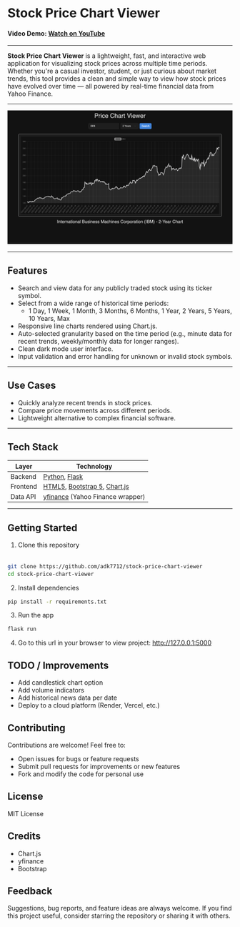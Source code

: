 # Stock Price Chart Viewer

#### Video Demo: [Watch on YouTube](https://youtu.be/euDbxCAzH3o)

---

**Stock Price Chart Viewer** is a lightweight, fast, and interactive web application for visualizing stock prices across multiple time periods. Whether you're a casual investor, student, or just curious about market trends, this tool provides a clean and simple way to view how stock prices have evolved over time — all powered by real-time financial data from Yahoo Finance.

---

<img src="docs/preview.png" alt="Preview of Stock Price Chart Viewer">

---

## Features

- Search and view data for any publicly traded stock using its ticker symbol.
- Select from a wide range of historical time periods:
  - 1 Day, 1 Week, 1 Month, 3 Months, 6 Months, 1 Year, 2 Years, 5 Years, 10 Years, Max
- Responsive line charts rendered using Chart.js.
- Auto-selected granularity based on the time period (e.g., minute data for recent trends, weekly/monthly data for longer ranges).
- Clean dark mode user interface.
- Input validation and error handling for unknown or invalid stock symbols.

---

## Use Cases

- Quickly analyze recent trends in stock prices.
- Compare price movements across different periods.
- Lightweight alternative to complex financial software.

---

## Tech Stack

| Layer     | Technology                                   |
|-----------|----------------------------------------------|
| Backend   | [Python](https://www.python.org), [Flask](https://flask.palletsprojects.com) |
| Frontend  | [HTML5](https://developer.mozilla.org/en-US/docs/Web/HTML), [Bootstrap 5](https://getbootstrap.com), [Chart.js](https://www.chartjs.org) |
| Data API  | [yfinance](https://github.com/ranaroussi/yfinance) (Yahoo Finance wrapper) |

---

## Getting Started

1. Clone this repository
  ```bash

git clone https://github.com/adk7712/stock-price-chart-viewer
cd stock-price-chart-viewer

  ```

2. Install dependencies

```bash
pip install -r requirements.txt
```

3. Run the app

```bash
flask run
```

4. Go to this url in your browser to view project: http://127.0.0.1:5000

## TODO / Improvements

- Add candlestick chart option
- Add volume indicators
- Add historical news data per date
- Deploy to a cloud platform (Render, Vercel, etc.)

## Contributing

Contributions are welcome! Feel free to:

- Open issues for bugs or feature requests
- Submit pull requests for improvements or new features
- Fork and modify the code for personal use

## License

MIT License


## Credits

- Chart.js
- yfinance
- Bootstrap


## Feedback

Suggestions, bug reports, and feature ideas are always welcome.
If you find this project useful, consider starring the repository or sharing it with others.